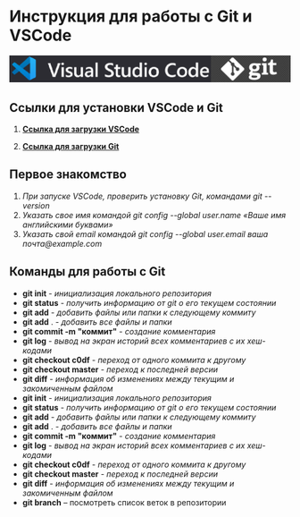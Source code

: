 # Инструкция для работы с Git и VSCode

![](/gitvs.png)

## Ссылки для установки VSCode и Git

1. [**Ссылка для загрузки VSCode**](https://code.visualstudio.com/download)

2. [**Ссылка для загрузки Git**](https://git-scm.com/downloads)

## Первое знакомство

1. _При запуске VSCode, проверить установку Git, командами git --version_
2. _Указать свое имя командой git config --global user.name «Ваше имя английскими буквами»_
3. _Указать свой email командой git config --global user.email ваша почта@example.com_

## Команды для работы с Git

- **git init** - _инициализация локального репозитория_
- **git status** - _получить информацию от git о его текущем состоянии_
- **git add** - _добавить файлы или папки к следующему коммиту_
- **git add** . - _добавить все файлы и папки_
- **git commit -m "коммит"** - _создание комментария_
- **git log** - _вывод на экран историй всех комментариев с их хеш-кодами_
- **git checkout c0df** - _переход от одного коммита к другому_
- **git checkout master** - _переход к последней версии_
- **git diff** - _информация об изменениях между текущим и закомиченным файлом_
- **git init** - *инициализация локального репозитория*
- **git status** - *получить информацию от git о его текущем состоянии*
- **git add** - *добавить файлы или папки к следующему коммиту*
- **git add** . - *добавить все файлы и папки*
- **git commit -m "коммит"** - *создание комментария*
- **git log** - *вывод на экран историй всех комментариев с их хеш-кодами*
- **git checkout c0df** - *переход от одного коммита к другому*
- **git checkout master** - *переход к последней версии*
- **git diff** - *информация об изменениях между текущим и закомиченным файлом*
- **git branch** – посмотреть список веток в репозитории

